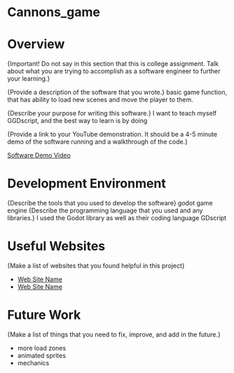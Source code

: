 # Cannons_game

 # Overview

{Important! Do not say in this section that this is college assignment. Talk about what you are trying to accomplish as a software engineer to further your learning.}

{Provide a description of the software that you wrote.}
basic game function, that has ability to load new scenes and move the player to them.

{Describe your purpose for writing this software.}
    I want to teach myself GGDscript, and the best way to learn is by doing

{Provide a link to your YouTube demonstration. It should be a 4-5 minute demo of the software running and a walkthrough of the code.}

[Software Demo Video](https://youtu.be/0qKA_9mzcE4?si=sgORh9bnUlGayGtP)

# Development Environment

{Describe the tools that you used to develop the software}
    godot game engine
{Describe the programming language that you used and any libraries.}
I used the Godot library as well as their coding language GDscript

# Useful Websites

{Make a list of websites that you found helpful in this project}

- [Web Site Name](docs.godotengine.org)
- [Web Site Name](https://ask.godotengine.org/)

# Future Work

{Make a list of things that you need to fix, improve, and add in the future.}

- more load zones
- animated sprites
- mechanics

